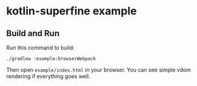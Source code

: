 # kotlin-superfine example
## Build and Run
Run this command to build:
```
./gradlew :example:browserWebpack
```
Then open `example/index.html` in your browser. You can see simple vdom rendering if everything goes well.
